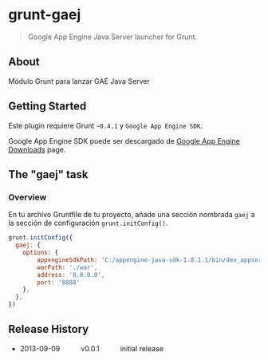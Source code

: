 # grunt-gaej

> Google App Engine Java Server launcher for Grunt.

## About
Módulo Grunt para lanzar GAE Java Server

## Getting Started
Este plugin requiere Grunt `~0.4.1` y `Google App Engine SDK`.

Google App Engine SDK puede ser descargado de [Google App Engine Downloads](https://developers.google.com/appengine/downloads) page.

## The "gaej" task

### Overview
En tu archivo Gruntfile de tu proyecto, añade una sección nombrada `gaej` a la sección de configuración `grunt.initConfig()`.

```js
grunt.initConfig({
  gaej: {
    options: {
        appengineSdkPath: 'C:/appengine-java-sdk-1.8.1.1/bin/dev_appserver.cmd',
        warPath: './war',
        address: '0.0.0.0',
        port: '8888'
    },
  },
})
```
## Release History
 * 2013-09-09   v0.0.1   initial release
